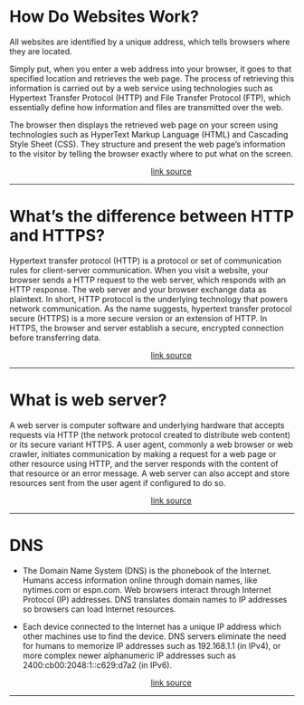 # How Do Websites Work?

All websites are identified by a unique address, which tells browsers where they are located.

Simply put, when you enter a web address into your browser, it goes to that specified location and retrieves the web page. The process of retrieving this information is carried out by a web service using technologies such as Hypertext Transfer Protocol (HTTP) and File Transfer Protocol (FTP), which essentially define how information and files are transmitted over the web.

The browser then displays the retrieved web page on your screen using technologies such as HyperText Markup Language (HTML) and Cascading Style Sheet (CSS). They structure and present the web page’s information to the visitor by telling the browser exactly where to put what on the screen.

[<span style = "margin-left:250px"> link source </span>](https://www.hostinger.com/tutorials/what-is-website/?utm_campaign=Generic-Tutorials-DSA|NT:Se|LO:AE-Tier1-t6&utm_medium=ppc&gad_source=1&gclid=Cj0KCQiAq-u9BhCjARIsANLj-s2g1oRTw9JXx-Uv-5YlaQihJeS3AlO9kw6Xl16dRgN93gz429PQ6DQaAqfZEALw_wcB#What_Is_a_Website)

<hr>

# What’s the difference between HTTP and HTTPS?

Hypertext transfer protocol (HTTP) is a protocol or set of communication rules for client-server communication. When you visit a website, your browser sends a HTTP request to the web server, which responds with an HTTP response. The web server and your browser exchange data as plaintext. In short, HTTP protocol is the underlying technology that powers network communication. As the name suggests, hypertext transfer protocol secure (HTTPS) is a more secure version or an extension of HTTP. In HTTPS, the browser and server establish a secure, encrypted connection before transferring data.

[<span style = "margin-left:250px"> link source </span>](https://aws.amazon.com/compare/the-difference-between-https-and-http/)

<hr>

# What is web server?

A web server is computer software and underlying hardware that accepts requests via HTTP (the network protocol created to distribute web content) or its secure variant HTTPS. A user agent, commonly a web browser or web crawler, initiates communication by making a request for a web page or other resource using HTTP, and the server responds with the content of that resource or an error message. A web server can also accept and store resources sent from the user agent if configured to do so.

[<span style = "margin-left:250px"> link source </span>](https://en.wikipedia.org/wiki/Web_server)

<hr>

# DNS

- The Domain Name System (DNS) is the phonebook of the Internet. Humans access information online through domain names, like nytimes.com or espn.com. Web browsers interact through Internet Protocol (IP) addresses. DNS translates domain names to IP addresses so browsers can load Internet resources.

- Each device connected to the Internet has a unique IP address which other machines use to find the device. DNS servers eliminate the need for humans to memorize IP addresses such as 192.168.1.1 (in IPv4), or more complex newer alphanumeric IP addresses such as 2400:cb00:2048:1::c629:d7a2 (in IPv6).

[<span style = "margin-left:250px"> link source </span>](https://www.cloudflare.com/learning/dns/what-is-dns/)

<hr>
